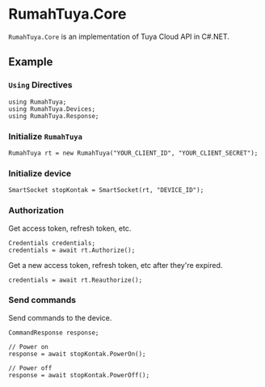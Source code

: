 ﻿# RumahTuya.Core
`RumahTuya.Core` is an implementation of Tuya Cloud API in C#.NET.

## Example

### `Using` Directives

    using RumahTuya;
    using RumahTuya.Devices;
    using RumahTuya.Response;

### Initialize `RumahTuya`

    RumahTuya rt = new RumahTuya("YOUR_CLIENT_ID", "YOUR_CLIENT_SECRET");

### Initialize device

    SmartSocket stopKontak = SmartSocket(rt, "DEVICE_ID");

### Authorization
Get access token, refresh token, etc.

    Credentials credentials;
    credentials = await rt.Authorize();

Get a new access token, refresh token, etc after they're expired.

    credentials = await rt.Reauthorize();

### Send commands
Send commands to the device.

    CommandResponse response;

	// Power on
    response = await stopKontak.PowerOn();

	// Power off
    response = await stopKontak.PowerOff();

